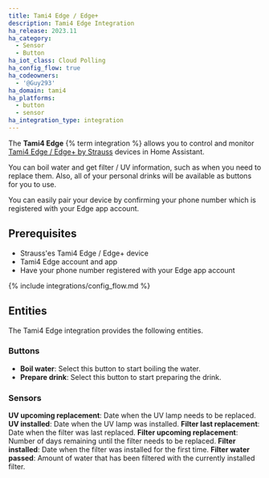 ```yaml
---
title: Tami4 Edge / Edge+
description: Tami4 Edge Integration
ha_release: 2023.11
ha_category:
  - Sensor
  - Button
ha_iot_class: Cloud Polling
ha_config_flow: true
ha_codeowners:
  - '@Guy293'
ha_domain: tami4
ha_platforms:
  - button
  - sensor
ha_integration_type: integration
---
```


The **Tami4 Edge** {% term integration %} allows you to control and monitor [Tami4 Edge / Edge+ by Strauss](https://www.tami4.co.il/tami4edge-collection) devices in Home Assistant.

You can boil water and get filter / UV information, such as when you need to replace them.
Also, all of your personal drinks will be available as buttons for you to use.

You can easily pair your device by confirming your phone number which is registered with your Edge app account.

## Prerequisites

- Strauss'es Tami4 Edge / Edge+ device
- Tami4 Edge account and app
- Have your phone number registered with your Edge app account

{% include integrations/config_flow.md %}

## Entities

The Tami4 Edge integration provides the following entities.

### Buttons

- **Boil water**: Select this button to start boiling the water.
- **Prepare drink**: Select this button to start preparing the drink.

### Sensors

**UV upcoming replacement**: Date when the UV lamp needs to be replaced.
**UV installed**: Date when the UV lamp was installed.
**Filter last replacement**: Date when the filter was last replaced.
**Filter upcoming replacement**: Number of days remaining until the filter needs to be replaced.
**Filter installed**: Date when the filter was installed for the first time.
**Filter water passed**: Amount of water that has been filtered with the currently installed filter.
